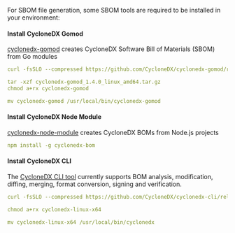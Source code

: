 For SBOM file generation, some SBOM tools are required to be installed in your environment:

#### Install CycloneDX Gomod
[cyclonedx-gomod](https://github.com/CycloneDX/cyclonedx-gomod) creates CycloneDX Software Bill of Materials (SBOM) from Go modules

```yaml
curl -fsSLO --compressed https://github.com/CycloneDX/cyclonedx-gomod/releases/download/v1.4.1/cyclonedx-gomod_1.4.0_linux_amd64.tar.gz

tar -xzf cyclonedx-gomod_1.4.0_linux_amd64.tar.gz
chmod a+rx cyclonedx-gomod

mv cyclonedx-gomod /usr/local/bin/cyclonedx-gomod
```

#### Install CycloneDX Node Module
[cyclonedx-node-module](https://github.com/eoftedal/cyclonedx-node-module) creates CycloneDX BOMs from Node.js projects

```yaml
npm install -g cyclonedx-bom
```

#### Install CycloneDX CLI
The [CycloneDX CLI tool](https://github.com/CycloneDX/cyclonedx-cli) currently supports BOM analysis, modification, diffing, merging, format conversion, signing and verification.

```yaml
curl -fsSLO --compressed https://github.com/CycloneDX/cyclonedx-cli/releases/download/v0.24.2/cyclonedx-linux-x64

chmod a+rx cyclonedx-linux-x64

mv cyclonedx-linux-x64 /usr/local/bin/cyclonedx
```


